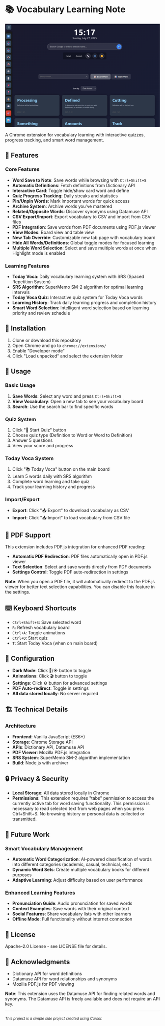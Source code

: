 # 📚 Vocabulary Learning Note

![Vocabulary Learning Note Preview](preview_1.png)

A Chrome extension for vocabulary learning with interactive quizzes, progress tracking, and smart word management.

## 🌟 Features

### Core Features
- **Word Save to Note**: Save words while browsing with `Ctrl+Shift+S`
- **Automatic Definitions**: Fetch definitions from Dictionary API
- **Interactive Card**: Toggle hide/show card word and define
- **Quiz Progress Tracking**: Daily streaks and statistics
- **Pin/Unpin Words**: Mark important words for quick access
- **Archive System**: Archive words you've mastered
- **Related/Opposite Words**: Discover synonyms using Datamuse API
- **CSV Export/Import**: Export vocabulary to CSV and import from CSV files
- **PDF Integration**: Save words from PDF documents using PDF.js viewer
- **View Modes**: Board view and table view
- **New Tab Override**: Customizable new tab page with vocabulary board
- **Hide All Words/Definitions**: Global toggle modes for focused learning
- **Multiple Word Selection**: Select and save multiple words at once when Highlight mode is enabled

### Learning Features
- **Today Voca**: Daily vocabulary learning system with SRS (Spaced Repetition System)
- **SRS Algorithm**: SuperMemo SM-2 algorithm for optimal learning intervals
- **Today Voca Quiz**: Interactive quiz system for Today Voca words
- **Learning History**: Track daily learning progress and completion history
- **Smart Word Selection**: Intelligent word selection based on learning priority and review schedule

## 🚀 Installation

1. Clone or download this repository
2. Open Chrome and go to `chrome://extensions/`
3. Enable "Developer mode"
4. Click "Load unpacked" and select the extension folder

## 🎯 Usage

### Basic Usage
1. **Save Words**: Select any word and press `Ctrl+Shift+S`
2. **View Vocabulary**: Open a new tab to see your vocabulary board
4. **Search**: Use the search bar to find specific words

### Quiz System
1. Click "🎯 Start Quiz" button
2. Choose quiz type (Definition to Word or Word to Definition)
3. Answer 5 questions
4. View your score and progress

### Today Voca System
1. Click "📚 Today Voca" button on the main board
2. Learn 5 words daily with SRS algorithm
3. Complete word learning and take quiz
4. Track your learning history and progress

### Import/Export
- **Export**: Click "📤 Export" to download vocabulary as CSV
- **Import**: Click "📥 Import" to load vocabulary from CSV file

## 📄 PDF Support

This extension includes PDF.js integration for enhanced PDF reading:

- **Automatic PDF Redirection**: PDF files automatically open in PDF.js viewer
- **Text Selection**: Select and save words directly from PDF documents
- **Settings Control**: Toggle PDF auto-redirection in settings

**Note**: When you open a PDF file, it will automatically redirect to the PDF.js viewer for better text selection capabilities. You can disable this feature in the settings.

## ⌨️ Keyboard Shortcuts

- `Ctrl+Shift+S`: Save selected word
- `R`: Refresh vocabulary board
- `Ctrl+A`: Toggle animations
- `Ctrl+Q`: Start quiz
- `T`: Start Today Voca (when on main board)

## 🔧 Configuration

- **Dark Mode**: Click 🌙/☀️ button to toggle
- **Animations**: Click 🎬 button to toggle
- **Settings**: Click ⚙️ button for advanced settings
- **PDF Auto-redirect**: Toggle in settings
- **All data stored locally**: No server required

## 🏗️ Technical Details

### Architecture
- **Frontend**: Vanilla JavaScript (ES6+)
- **Storage**: Chrome Storage API
- **APIs**: Dictionary API, Datamuse API
- **PDF Viewer**: Mozilla PDF.js integration
- **SRS System**: SuperMemo SM-2 algorithm implementation
- **Build**: Node.js with archiver

## 🔒 Privacy & Security

- **Local Storage**: All data stored locally in Chrome
- **Permissions**: This extension requires "tabs" permission to access the currently active tab for word saving functionality. This permission is necessary to read selected text from web pages when you press Ctrl+Shift+S. No browsing history or personal data is collected or transmitted.

## 🔮 Future Work

### Smart Vocabulary Management
- **Automatic Word Categorization**: AI-powered classification of words into different categories (academic, casual, technical, etc.)
- **Dynamic Word Sets**: Create multiple vocabulary books for different purposes
- **Adaptive Learning**: Adjust difficulty based on user performance

### Enhanced Learning Features
- **Pronunciation Guide**: Audio pronunciation for saved words
- **Context Examples**: Save words with their original context
- **Social Features**: Share vocabulary lists with other learners
- **Offline Mode**: Full functionality without internet connection

## 📝 License

Apache-2.0 License - see LICENSE file for details.

## 🙏 Acknowledgments

- Dictionary API for word definitions
- Datamuse API for word relationships and synonyms
- Mozilla PDF.js for PDF viewing

**Note**: This extension uses the Datamuse API for finding related words and synonyms. The Datamuse API is freely available and does not require an API key.

---

*<small>This project is a simple side project created using Cursor.</small>*
